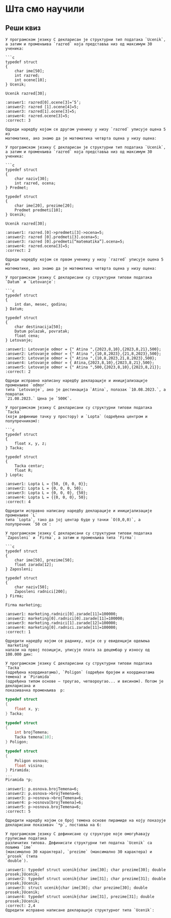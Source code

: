 # Шта смо научили
## Реши квиз
```{questionnote}
У програмском језику С декларисан је структурни тип података `Ucenik`,
а затим и променљива `razred` која представља низ од максимум 30 ученика:

```c
typedef struct
{
    char ime[50];
    int razred;
    int ocene[10];
} Ucenik; 

Ucenik razred[30];
```
```{mchoice}
:answer1: razred[0].ocene[3]=’5’; 
:answer2: razred [1].ocene[4]=5;
:answer3: razred[1].ocene[3]=5;
:answer4: razred.ocene[3]=5;
:correct: 3

Одреди наредбу којом се другом ученику у низу `razred` уписује оцена 5 из
математике, ако знамо да је математика четврта оцена у низу оцена:
```
```{questionnote}
У програмском језику С декларисан је структурни тип података `Ucenik`,
а затим и променљива `razred` која представља низ од максимум 30 ученика:

```c
typedef struct
{
    char naziv[30];
    int razred, ocena;
} Predmet;

typedef struct
{
    char ime[20], prezime[20];
    Predmet predmeti[10];
} Ucenik;

Ucenik razred[30];
```

```{mchoice}
:answer1: razred.[0]->predmeti[3]->ocena=5;
:answer2: razred [0].predmeti[3].ocena=5;
:answer3: razred [0].predmeti[“matematika”].ocena=5;
:answer4: razred.ocena[3]=5;
:correct: 2

Одреди наредбу којом се првом ученику у низу `razred` уписује оцена 5 из
математике, ако знамо да је математика четврта оцена у низу оцена:
```
```{questionnote}
У програмском језику C декларисани су структурни типови података
`Datum` и `Letovanje`:

```c
typedef struct
{
    int dan, mesec, godina;
} Datum;

typedef struct
{
    char destinacija[50];
    Datum polazak, povratak;
    float cena;
} Letovanje;
```


```{mchoice}
:answer1: Letovanje odmor = {" Atina ",{2023,8,10},{2023,8,21},500};
:answer2: Letovanje odmor = {" Atina ",{10,8,2023},{21,8,2023},500};
:answer3: Letovanje odmor = {" Atina ",{10,8,2023,21,8,2023},500};
:answer4: Letovanje odmor = { Atina,{2023,8,10},{2023,8,21},500};
:answer5: Letovanje odmor = {" Atina ",500,{2023,8,10},{2023,8,21}};
:correct: 2

Одреди исправно написану наредбу декларације и иницијализације променљиве `odmor`
типа `Letovanje`, ако је дестинација `Atina`, полазак `10.08.2023.`, а повратак
`21.08.2023.` Цена је `500€`.
```
```{questionnote}
У програмском језику C декларисани су структурни типови података `Tacka`
(који дефинише тачку у простору) и `Lopta` (одређена центром и полупречником):

```c
typedef struct
{
    float x, y, z;
} Tacka;

typedef struct
{
    Tacka centar;
    float R;
} Lopta;
```

```{mchoice}
:answer1: Lopta L = {50, {0, 0, 0}};
:answer2: Lopta L = {0, 0, 0, 50};
:answer3: Lopta L = {0, 0, 0}, {50};
:answer4: Lopta L = {{0, 0, 0}, 50};
:correct: 4

Одредити исправно написану наредбу декларације и иницијализације променљиве `L`
типа `Lopta`, тако да јој центар буде у тачки `О(0,0,0)`, а полупречник `50 cm`:
```

```{questionnote}
У програмском језику C декларисани су структурни типови података
`Zaposleni` и `Firma`, а затим и променљива типа `Firma`:

```c
typedef struct
{
    char ime[50], prezime[50];
    float zarada[12];
} Zaposleni;

typedef struct
{
    char naziv[50];
    Zaposleni radnici[200];
} Firma;

Firma marketing;
```

```{mchoice}
:answer1: marketing.radnici[0].zarade[11]=100000;
:answer2: marketing[0].radnici[0].zarade[11]=100000;
:answer3: marketing.radnici[1].zarade[12]=100000;
:answer4: marketing[0].radnici.zarade[11]=100000;
:correct: 1

Одредити наредбу којом се раднику, који се у евиденцији одељења `marketing`
налази на првој позицији, уписује плата за децембар у износу од 100.000 дин:
```

```{questionnote}
У програмском језику C декларисани су структурни типови података `Tacka`
(одређена координатама), `Poligon` (одређен бројем и координатама темена) и `Piramida`
(одређена типом основе – троугао, четвороугао... и висином). Потом је декларисана и
показивачка променљива  p:
```

```c
typedef struct
{
    float x, y;
} Tacka;

typedef struct
{
    int brojTemena;
    Tacka temena[10];
} Poligon;

typedef struct
{
    Poligon osnova;
    float visina;
} Piramida;
...
Piramida *p;
```
```{mchoice}
:answer1: p.osnova.brojTemena=6;
:answer2: p.osnova->brojTemena=6;
:answer3: p->osnova->brojTemena=6;
:answer4: p->osnova[brojTemena]=6;
:answer5: p->osnova.brojTemena=6;
:correct: 5

Одредити наредбу којом се број темена основе пирамиде на коју показује
декларисани показивач `*p`, поставља на 6:
```
```{questionnote}
У програмском језику С дефинисане су структуре које омогућавају груписање података
различитих типова. Дефинисати структурни тип податка `Ucenik` са пољима `ime`
(максимално 30 карактера), `prezime` (максимално 30 карактера) и `prosek` (типа
`double`). 
```
```{mchoice}
:answer1: typedef struct ucenik{char ime[30]; char prezime[30]; double prosek;}Ucenik;
:answer2: typedef struct ucenik{char ime[31]; char prezime[31]; double prosek;}Ucenik;
:answer3: struct ucenik{char ime[30]; char prezime[30]; double prosek;}Ucenik;
:answer4: typedef struct ucenik{char ime[31], prezime[31]; double prosek;}Ucenik;
:correct: 2,4
Одредити исправно написане декларације структурног типа `Ucenik`:
```
<!---  OVO NE MOŽE OVAKO DA PROĐE U ODGOVORIMA...
Питање: У програмском језику C декларисан је структурни тип података `Ucenik`,
а затим и променљива типа `Ucenik`:

```text
typedef struct
{
char ime[50];
int razred;
int ocene[10];
}Ucenik; 
…
int i; Ucenik djak;
```

```{mchoice}
:answer1: djak.ocene[i]
:answer2: *djak.razred
:answer3: djak->ime
:answer4: djak[i].ocene
:answer5: djak.ime
:correct: 1,5

Одредити исправне начине приступа пољима структурне променљиве `djak`:
```
--->
